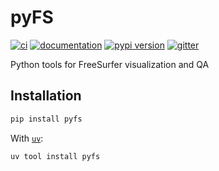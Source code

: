 # pyFS

[![ci](https://github.com/mcw-meier-lab/pyFS/workflows/ci/badge.svg)](https://github.com/mcw-meier-lab/pyFS/actions?query=workflow%3Aci)
[![documentation](https://img.shields.io/badge/docs-mkdocs-708FCC.svg?style=flat)](https://mcw-meier-lab.github.io/pyFS/)
[![pypi version](https://img.shields.io/pypi/v/pyfs.svg)](https://pypi.org/project/pyfs/)
[![gitter](https://img.shields.io/badge/matrix-chat-4DB798.svg?style=flat)](https://app.gitter.im/#/room/#pyFS:gitter.im)

Python tools for FreeSurfer visualization and QA

## Installation

```bash
pip install pyfs
```

With [`uv`](https://docs.astral.sh/uv/):

```bash
uv tool install pyfs
```
